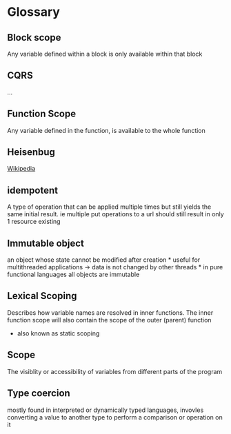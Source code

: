 # Glossary

## Block scope
Any variable defined within a block is only available within that block

## CQRS
...

## Function Scope
Any variable defined in the function, is available to the whole function

## Heisenbug
[Wikipedia](https://en.wikipedia.org/wiki/Heisenbug)

## idempotent
A type of operation that can be applied multiple times but still yields the same initial result. ie multiple put operations to a url should still result in only 1 resource existing

## Immutable object
an object whose state cannot be modified after creation
	* useful for multithreaded applications -> data is not changed by other threads
	* in pure functional languages all objects are immutable

## Lexical Scoping
Describes how variable names are resolved in inner functions. The inner function scope will also contain the scope of the outer (parent) function
* also known as static scoping

## Scope
The visiblity or accessibility of variables from different parts of the program

## Type coercion
mostly found in interpreted or dynamically typed languages, invovles converting a value to another type to perform a comparison or operation on it

